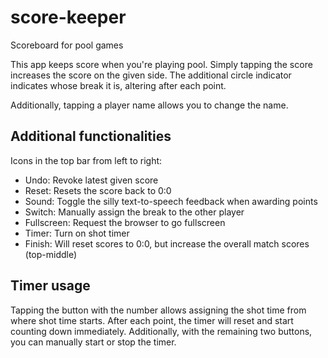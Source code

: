 # score-keeper
Scoreboard for pool games

This app keeps score when you're playing pool. Simply tapping the score increases the score on the given side. The additional circle indicator indicates whose break it is, altering after each point.

Additionally, tapping a player name allows you to change the name.

## Additional functionalities

Icons in the top bar from left to right:

* Undo: Revoke latest given score 
* Reset: Resets the score back to 0:0 
* Sound: Toggle the silly text-to-speech feedback when awarding points
* Switch: Manually assign the break to the other player 
* Fullscreen: Request the browser to go fullscreen 
* Timer: Turn on shot timer 
* Finish: Will reset scores to 0:0, but increase the overall match scores (top-middle)

## Timer usage

Tapping the button with the number allows assigning the shot time from where shot time starts. After each point, the timer will reset and start counting down immediately. Additionally, with the remaining two buttons, you can manually start or stop the timer. 


